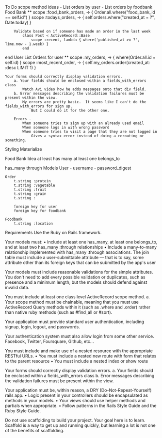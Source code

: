 To Do
    scope method ideas
        - List orders by user
        - List orders by foodbank
    Food Bank
        ** scope :food_bank_orders, -> { Order.all.where("food_bank_id == self.id") }
        scope :todays_orders, -> { self.orders.where("created_at = ?", Date.today) }
        
        Validate based on if someone has made an order in the last week
            class Post < ActiveRecord::Base
                scope :recent, lambda { where('published_at >= ?', Time.now - 1.week) }
            end
end
    User
        List Orders for user
        ** scope :my_orders, -> { where(Order.all.id = self.id) }
        scope :most_recent_order, -> { self.my_orders.order(created_at: :desc LIMIT 1) }


    Your forms should correctly display validation errors.
        a. Your fields should be enclosed within a fields_with_errors class
            Watch Avi video how he adds messages onto that div field.
        b. Error messages describing the validation failures must be present within the view.
            My errors are pretty basic.  It seems like I can't do the fields_with_errors for sign up.
                But I could do it for the other one.

        Errors - 
            When someone tries to sign up with an already used email
            When someone logs in with wrong password
            When someone tries to visit a page that they are not logged in
                Gives a syntax error instead of doing a rerouting or something.

Styling
    Materialize


Food Bank Idea
at least has many
at least one belongs_to

has_many through
Models
    User
        - username
        - password_digest
        
    Order
        t.string :protein
        t.string :vegetable
        t.string :fruit
        t.string :grain
        t.string :

        foreign key for user
        foreign key for foodbank
    
    Foodbank
        t.string :location

Requirements
Use the Ruby on Rails framework.

Your models must:
    • Include at least one has_many, at least one belongs_to, and at least two has_many :through relationships
    • Include a many-to-many relationship implemented with has_many :through associations. The join table must include a user-submittable attribute — that is to say, some attribute other than its foreign keys that can be submitted by the app's user

Your models must include reasonable validations for the simple attributes. You don't need to add every possible validation or duplicates, such as presence and a minimum length, but the models should defend against invalid data.

You must include at least one class level ActiveRecord scope method. a. Your scope method must be chainable, meaning that you must use ActiveRecord Query methods within it (such as .where and .order) rather than native ruby methods (such as #find_all or #sort).

Your application must provide standard user authentication, including signup, login, logout, and passwords.

Your authentication system must also allow login from some other service. Facebook, Twitter, Foursquare, Github, etc...

You must include and make use of a nested resource with the appropriate RESTful URLs.
    • You must include a nested new route with form that relates to the parent resource
    • You must include a nested index or show route

Your forms should correctly display validation errors.
    a. Your fields should be enclosed within a fields_with_errors class
    b. Error messages describing the validation failures must be present within the view.

Your application must be, within reason, a DRY (Do-Not-Repeat-Yourself) rails app.
    • Logic present in your controllers should be encapsulated as methods in your models.
    • Your views should use helper methods and partials when appropriate.
    • Follow patterns in the Rails Style Guide and the Ruby Style Guide.

Do not use scaffolding to build your project. Your goal here is to learn. Scaffold is a way to get up and running quickly, but learning a lot is not one of the benefits of scaffolding.